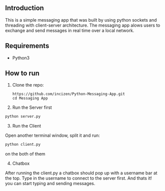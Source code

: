 ## Introduction 
This is a simple messaging app that was built by using python sockets and threading with client-server architecture. The messaging app alows users to exchange and send messages in real time over a local network.

## Requirements
- Python3

## How to run 
1. Clone the repo:
   ```
   https://github.com/incizen/Python-Messaging-App.git
   cd Messaging App
   ```

2. Run the Server first

```sh
python server.py
```

3. Run the Client

Open another terminal window, split it and run:

```sh
python client.py
```
on the both of them
   
4. Chatbox

After running the client.py a chatbox should pop up with a username bar at the top. Type in the username to connect to the server first. And thats it! you can start typing and sending messages.


